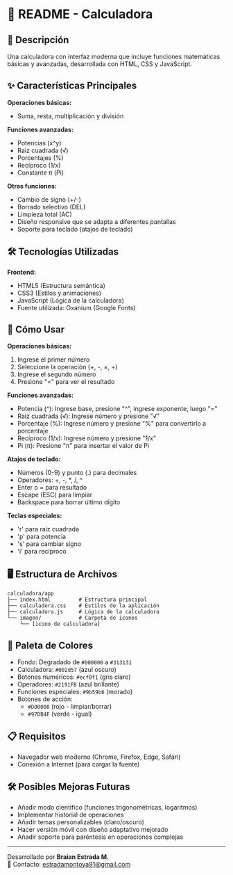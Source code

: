 # 📝 README - Calculadora

## 📌 Descripción

Una calculadora con interfaz moderna que incluye funciones matemáticas básicas y avanzadas, desarrollada con HTML, CSS y JavaScript.

## ✨ Características Principales

**Operaciones básicas:**  
- Suma, resta, multiplicación y división

**Funciones avanzadas:**  
- Potencias (x^y)  
- Raíz cuadrada (√)  
- Porcentajes (%)  
- Recíproco (1/x)  
- Constante π (Pi)  

**Otras funciones:**  
- Cambio de signo (+/-)  
- Borrado selectivo (DEL)  
- Limpieza total (AC)  
- Diseño responsive que se adapta a diferentes pantallas  
- Soporte para teclado (atajos de teclado)

## 🛠️ Tecnologías Utilizadas

**Frontend:**  
- HTML5 (Estructura semántica)  
- CSS3 (Estilos y animaciones)  
- JavaScript (Lógica de la calculadora)  
- Fuente utilizada: Oxanium (Google Fonts)

## 🚀 Cómo Usar

**Operaciones básicas:**  
1. Ingrese el primer número  
2. Seleccione la operación (+, -, ×, ÷)  
3. Ingrese el segundo número  
4. Presione "=" para ver el resultado

**Funciones avanzadas:**  
- Potencia (^): Ingrese base, presione "^", ingrese exponente, luego "="  
- Raíz cuadrada (√): Ingrese número y presione "√"  
- Porcentaje (%): Ingrese número y presione "%" para convertirlo a porcentaje  
- Recíproco (1/x): Ingrese número y presione "1/x"  
- Pi (π): Presione "π" para insertar el valor de Pi

**Atajos de teclado:**  
- Números (0-9) y punto (.) para decimales  
- Operadores: +, -, *, /, ^  
- Enter o = para resultado  
- Escape (ESC) para limpiar  
- Backspace para borrar último dígito

**Teclas especiales:**  
- 'r' para raíz cuadrada  
- 'p' para potencia  
- 's' para cambiar signo  
- 'i' para recíproco

## 🖥️ Estructura de Archivos

```
calculadora/app
├── index.html         # Estructura principal
├── calculadora.css    # Estilos de la aplicación
├── calculadora.js     # Lógica de la calculadora
└── imagen/            # Carpeta de iconos
    └── [icono de calculadora]
```

## 🎨 Paleta de Colores

- Fondo: Degradado de `#000000` a `#313131`  
- Calculadora: `#002d57` (azul oscuro)  
- Botones numéricos: `#ecf0f1` (gris claro)  
- Operadores: `#2191FB` (azul brillante)  
- Funciones especiales: `#9b59b6` (morado)  
- Botones de acción:  
  - `#D00000` (rojo - limpiar/borrar)  
  - `#97DB4F` (verde - igual)

## 📋 Requisitos

- Navegador web moderno (Chrome, Firefox, Edge, Safari)  
- Conexión a Internet (para cargar la fuente)

## 🛠️ Posibles Mejoras Futuras

- Añadir modo científico (funciones trigonométricas, logaritmos)  
- Implementar historial de operaciones  
- Añadir temas personalizables (claro/oscuro)  
- Hacer versión móvil con diseño adaptativo mejorado  
- Añadir soporte para paréntesis en operaciones complejas

---

Desarrollado por **Braian Estrada M.**  
📧 Contacto: [estradamontoya91@gmail.com](mailto:estradamontoya91@gmail.com)
